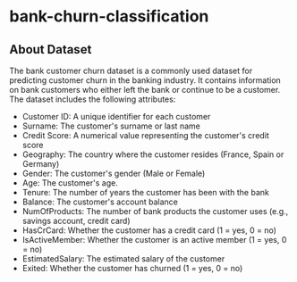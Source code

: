 # bank-churn-classification

## About Dataset
The bank customer churn dataset is a commonly used dataset for predicting customer churn in the banking industry. It contains information on bank customers who either left the bank or continue to be a customer. The dataset includes the following attributes:

- Customer ID: A unique identifier for each customer
- Surname: The customer's surname or last name
- Credit Score: A numerical value representing the customer's credit score
- Geography: The country where the customer resides (France, Spain or Germany)
- Gender: The customer's gender (Male or Female)
- Age: The customer's age.
- Tenure: The number of years the customer has been with the bank
- Balance: The customer's account balance
- NumOfProducts: The number of bank products the customer uses (e.g., savings account, credit card)
- HasCrCard: Whether the customer has a credit card (1 = yes, 0 = no)
- IsActiveMember: Whether the customer is an active member (1 = yes, 0 = no)
- EstimatedSalary: The estimated salary of the customer
- Exited: Whether the customer has churned (1 = yes, 0 = no)
